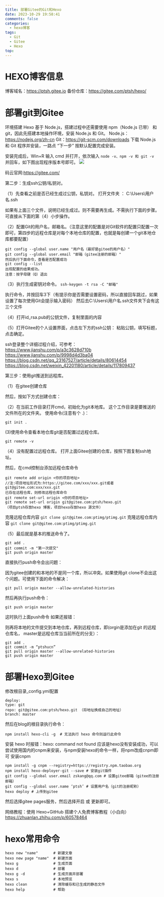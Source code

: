 ```yaml
---
title: 部署Gitee的Git和Hexo
date: 2023-10-29 19:58:41
comments: false
categories:
  - hexo博客
tags:
  - Git
  - Gitee
  - Hexo
top: 
---
```

#  HEXO博客信息
博客域名：https://ptsh.gitee.io
备份仓库：https://gitee.com/ptsh/hexo/
<!--more-->
# 部署git到Gitee
环境搭建
Hexo 基于 Node.js，搭建过程中还需要使用 npm（Node.js 已带） 和 git，因此先搭建本地操作环境，安装 Node.js 和 Git。
Node.js：https://nodejs.org/zh-cn
Git：https://git-scm.com/downloads
下载 Node.js 和 Git 程序并安装，一路点 “下一步” 按默认配置完成安装。

安装完成后，Win+R 输入 cmd 并打开，依次输入 `node -v、npm -v 和 git -v` 并回车，如下图出现程序版本号即可。
![](img/hjdj.jpg)
 
码云官网:https://gitee.com/

第二步：生成ssh公钥/私钥对。

（1）先查看之前是否已经生成过公钥，私钥对。
打开文件夹 ： C:\Users\用户名.ssh

如果有上面三个文件，说明已经生成过。则不需要再生成。不需执行下面的步骤。可直接从下面的第（4）小步操作。

（2）配置Git的用户名，邮箱名。（注意这里的配置是对Git软件的配置只配置一次即可，第四步的远程仓库是对每个本地仓库的配置，也就是每创建一个git本地仓库都要配置）
```
git config --global user.name "用户名（最好是gitee的用户名）"
git config --global user.email "邮箱（gitee注册的邮箱）"
然后执行下面命令，查看是否配置成功
git config --list
出现配置的结果成功。
注意：按字母键（Q）退出
```


（3）执行生成密钥对命令。
`
ssh-keygen -t rsa -C "邮箱"
`

执行命令，并按回车3下（有提示你是否需要设置密码，所以直接回车跳过，如果设置了每次使用Git会提示输入密码）
然后去C:\Users\用户名.ssh文件夹下会有这三个文件


（4）打开id_rsa.pub的公钥文件，复制里面的内容


（5）打开Gitee的个人设置界面，点击左下方的ssh公钥：
粘贴公钥，填写标题，点击确定。


ssh登录整个详细过程介绍，可参考：
https://www.jianshu.com/p/a3c3628d710b
https://www.jianshu.com/p/9998d4d3ba04
https://blog.csdn.net/qq_23167527/article/details/80614454
https://blog.csdn.net/weixin_42201180/article/details/117809437

第三步：使用git推送到远程库。

（1）在gitee创建仓库

然后，按如下方式创建仓库：

（2）在当前工作目录打开cmd，初始化为git本地库。
这个工作目录是要推送的文件所在的文件夹。
使用命令(注意有个 .)：

`
git init .
`

(3)使用命令查看本地仓库git是否配置过远程仓库。

`
git remote -v
`

（4）没有配置过远程仓库。
打开上面Gitee创建的仓库，按照下图复制ssh地址。

然后，在cmd控制台添加远程仓库命令

```
git remote add origin <你的项目地址> 
//注:项目地址形式为:https://gitee.com/xxx/xxx.git或者 git@gitee.com:xxx/xxx.git
已存在远程仓库，则修改远程仓库命令
git remote set-url origin <你的项目地址>
git remote set-url origin git@gitee.com:ptsh/hexo.git
（项目ptsh存放hexo 博客，项目hexo存放hexo 源文件）
```

克隆远程仓库内容
`git clone git@gitee.com:ptimg/ptimg.git`
克隆远程仓库内容
`git clone git@gitee.com:ptimg/ptimg.git`

（5）最后就是基本的推送命令了。
```
git add .
git commit -m "第一次提交"
git push origin master
```

直接执行push命令会出问题：


因为gitee创建的和本地的不是同一个库，所以冲突。如果使用git clone不会出这个问题。可使用下面的命令解决：

`
git pull origin master --allow-unrelated-histories
`

然后再执行push命令：

`
git push origin master
`

这时执行上面push命令 如果还报错：

则再将本地的文件提交到本地仓库，再到远程仓库，即(orgin是添加在git 的远程仓库名， master是远程仓库当当前所在的分支）：
```
git add .
git commit -m “ptshucn”
git pull origin master --allow-unrelated-histories
git push origin master
```



# 部署Hexo到Gitee
修改根目录_config.yml配置
```
deploy:
type: git
repo: git@gitee.com:ptsh/hexo.git （将地址换成自己的地址）
branch: master
```
然后在blog的根目录执行命令：
```
npm install hexo-cli -g  # 无法执行 hexo 命令则运行此命令
```
安装 hexo 时报错：hexo: command not found
应该是hexo没有安装成功，可以尝试使用国内的cnpm来安装，与npm安装hexo的命令一样，将npm改成cnpm即可
安装cnpm
```
npm install -g cnpm --registry=https://registry.npm.taobao.org
npm install hexo-deployer-git --save # 安装git插件
git config --global user.email zskang@qq.com # 设置gitee邮箱（gitee的注册邮箱）
git config --global user.name ‘ptsh’ # 设置用户名（git的注册昵称）
hexo deploy # 上传到gitee
```
然后选择gitee pages服务，然后选择开启 或 更新即可。

网络教程：使用 Hexo+GitHub 搭建个人免费博客教程（小白向）
https://zhuanlan.zhihu.com/p/60578464

#  hexo常用命令
```
hexo new "name"       # 新建文章
hexo new page "name"  # 新建页面
hexo g                # 生成页面
hexo d                # 部署
hexo g -d             # 生成页面并部署
hexo s                # 本地预览
hexo clean            # 清除缓存和已生成的静态文件
hexo help             # 帮助
```

